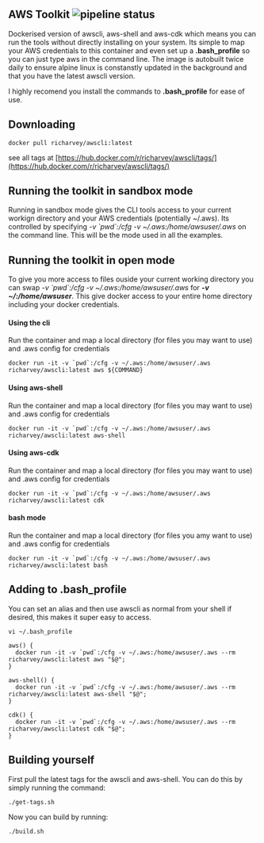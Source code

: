 ## AWS Toolkit ![pipeline status](https://gitlab.com/ric_harvey/docker-aws-toolkit/badges/master/pipeline.svg)

Dockerised version of awscli, aws-shell and aws-cdk which means you can run the tools without directly installing on your system. Its simple to map your AWS credentials to this container and even set up a __.bash_profile__ so you can just type aws in the command line. The image is autobuilt twice daily to ensure alpine linux is constanstly updated in the background and that you have the latest awscli version.

I highly recomend you install the commands to __.bash_profile__ for ease of use.

## Downloading

```
docker pull richarvey/awscli:latest
```

see all tags at [https://hub.docker.com/r/richarvey/awscli/tags/](https://hub.docker.com/r/richarvey/awscli/tags/)

## Running the toolkit in sandbox mode
Running in sandbox mode gives the CLI tools access to your current workign directory and your AWS credentials (potentially ~/.aws). Its controlled by specifying _-v \`pwd\`:/cfg -v ~/.aws:/home/awsuser/.aws_ on the command line. This will be the mode used in all the examples.

## Running the toolkit in open mode
To give you more access to files ouside your current working directory you can swap _-v \`pwd\`:/cfg -v ~/.aws:/home/awsuser/.aws_ for ___-v ~/:/home/awsuser___. This give docker access to your entire home directory including your docker credentials.

#### Using the cli

Run the container and map a local directory (for files you may want to use) and .aws config for credentials

```
docker run -it -v `pwd`:/cfg -v ~/.aws:/home/awsuser/.aws richarvey/awscli:latest aws ${COMMAND}
```

#### Using aws-shell

Run the container and map a local directory (for files you may want to use) and .aws config for credentials

```
docker run -it -v `pwd`:/cfg -v ~/.aws:/home/awsuser/.aws richarvey/awscli:latest aws-shell
```

#### Using aws-cdk

Run the container and map a local directory (for files you may want to use) and .aws config for credentials

```
docker run -it -v `pwd`:/cfg -v ~/.aws:/home/awsuser/.aws richarvey/awscli:latest cdk
```

#### bash mode

Run the container and map a local directory (for files you amy want to use) and .aws config for credentials

```
docker run -it -v `pwd`:/cfg -v ~/.aws:/home/awsuser/.aws richarvey/awscli:latest bash
```


## Adding to .bash_profile

You can set an alias and then use awscli as normal from your shell if desired, this makes it super easy to access.

```
vi ~/.bash_profile
```

```
aws() {
  docker run -it -v `pwd`:/cfg -v ~/.aws:/home/awsuser/.aws --rm richarvey/awscli:latest aws "$@";
}

aws-shell() {
  docker run -it -v `pwd`:/cfg -v ~/.aws:/home/awsuser/.aws --rm richarvey/awscli:latest aws-shell "$@";
}

cdk() {
  docker run -it -v `pwd`:/cfg -v ~/.aws:/home/awsuser/.aws --rm richarvey/awscli:latest cdk "$@";
}

```


## Building yourself

First pull the latest tags for the awscli and aws-shell. You can do this by simply running the command:

```
./get-tags.sh
```

Now you can build by running:

```
./build.sh
``` 

